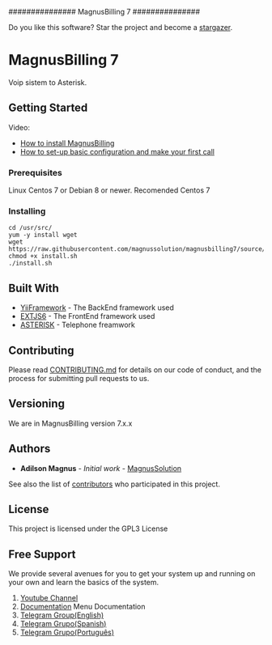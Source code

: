 ###############
MagnusBilling 7 
###############

Do you like this software? Star the project and become a [stargazer](https://github.com/magnussolution/magnusbilling7/stargazers).


# MagnusBilling 7

Voip sistem to Asterisk.

## Getting Started

Video:

* [How to install MagnusBilling](https://www.youtube.com/watch?v=X3cj-dZPZHU)
* [How to set-up basic configuration and make your first call](https://www.youtube.com/watch?v=7r1XCJnfdZA&t=73s)

### Prerequisites

Linux Centos 7 or Debian 8 or newer. Recomended Centos 7


### Installing
```
cd /usr/src/
yum -y install wget
wget https://raw.githubusercontent.com/magnussolution/magnusbilling7/source/script/install.sh
chmod +x install.sh
./install.sh

```


## Built With

* [YiiFramework](http://www.yiiframework.com) - The BackEnd framework used
* [EXTJS6](https://www.sencha.com/products/extjs) - The FrontEnd framework used
* [ASTERISK](http://www.asterisk.org) - Telephone freamwork

## Contributing

Please read [CONTRIBUTING.md](https://github.com/magnussolution/magnusbilling7/blob/source/CONTRIBUTING.md) for details on our code of conduct, and the process for submitting pull requests to us.

## Versioning

We are in MagnusBilling version 7.x.x 

## Authors

* **Adilson Magnus** - *Initial work* - [MagnusSolution](https://magnussolution.com)

See also the list of [contributors](https://github.com/magnussolution/magnusbilling7/contributors) who participated in this project.

## License

This project is licensed under the GPL3 License

Free Support
--------------------------------------
We provide several avenues for you to get your system up and running on your own and learn the basics of the system.

1. [Youtube Channel](https://www.youtube.com/channel/UCish_6Lxfkh29n4CLVEd90Q)
2. [Documentation](https://magnusbilling.org) Menu Documentation
3. [Telegram Group(English)](https://t.me/joinchat/NXwoZRPGpG6rPqp3yssLzQ)
4. [Telegram Grupo(Spanish)](https://t.me/joinchat/NXwoZRXQbjokWrliVGObkQ)
5. [Telegram Grupo(Português)](https://t.me/joinchat/NXwoZQtJRKN-5e03uY6_XQ)
